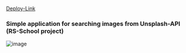 [Deploy-Link](https://romzesm.github.io/Image-gallery/image-gallery/)

### Simple application for searching images from Unsplash-API (RS-School project)

![image](https://github.com/RomZesM/Image-gallery/assets/81902803/0604cbb0-36db-4d6c-8518-238dececb5ad)

